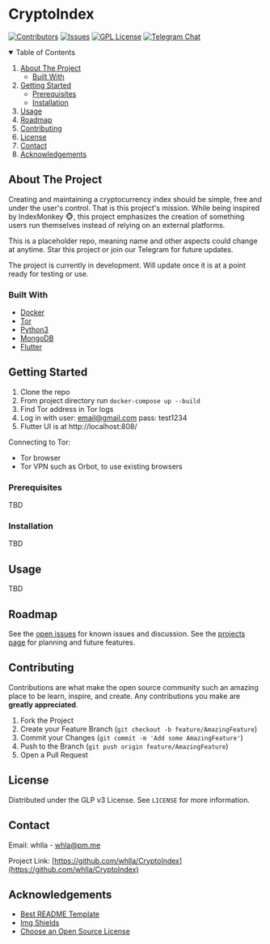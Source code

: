 # CryptoIndex

<!-- PROJECT SHIELDS -->
[![Contributors][contributors-shield]][contributors-url]
[![Issues][issues-shield]][issues-url]
[![GPL License][license-shield]][license-url]
[![Telegram Chat][telegram-shield]][telegram-url]


<!-- TABLE OF CONTENTS -->
<details open="open">
  <summary>Table of Contents</summary>
  <ol>
    <li>
      <a href="#about-the-project">About The Project</a>
      <ul>
        <li><a href="#built-with">Built With</a></li>
      </ul>
    </li>
    <li>
      <a href="#getting-started">Getting Started</a>
      <ul>
        <li><a href="#prerequisites">Prerequisites</a></li>
        <li><a href="#installation">Installation</a></li>
      </ul>
    </li>
    <li><a href="#usage">Usage</a></li>
    <li><a href="#roadmap">Roadmap</a></li>
    <li><a href="#contributing">Contributing</a></li>
    <li><a href="#license">License</a></li>
    <li><a href="#contact">Contact</a></li>
    <li><a href="#acknowledgements">Acknowledgements</a></li>
  </ol>
</details>



<!-- ABOUT THE PROJECT -->
## About The Project

<!-- [![Product Name Screen Shot][product-screenshot]](https://example.com) -->

Creating and maintaining a cryptocurrency index should be simple, free and under the user's control. That is this project's mission. While being inspired by IndexMonkey :monkey_face:, this project emphasizes the creation of something users run themselves instead of relying on an external platforms.

This is a placeholder repo, meaning name and other aspects could change at anytime. Star this project or join our Telegram for future updates.

The project is currently in development. Will update once it is at a point ready for testing or use.

### Built With

* [Docker](https://www.docker.com/)
* [Tor](https://www.torproject.org/)
* [Python3](https://www.python.org/)
* [MongoDB](https://www.mongodb.com/)
* [Flutter](https://flutter.dev/)


<!-- GETTING STARTED -->
## Getting Started

1. Clone the repo
2. From project directory run `docker-compose up --build`
3. Find Tor address in Tor logs
4. Log in with user: email@gmail.com pass: test1234
5. Flutter UI is at http://localhost:808/

Connecting to Tor:
- Tor browser
- Tor VPN such as Orbot, to use existing browsers

### Prerequisites

TBD

### Installation

TBD

<!-- USAGE EXAMPLES -->
## Usage

TBD

<!-- ROADMAP -->
## Roadmap

See the [open issues](https://github.com/whlla/CryptoIndex/issues) for known issues and discussion.
See the [projects page](https://github.com/whlla/CryptoIndex/projects) for planning and future features.

<!-- CONTRIBUTING -->
## Contributing

Contributions are what make the open source community such an amazing place to be learn, inspire, and create. Any contributions you make are **greatly appreciated**.

1. Fork the Project
2. Create your Feature Branch (`git checkout -b feature/AmazingFeature`)
3. Commit your Changes (`git commit -m 'Add some AmazingFeature'`)
4. Push to the Branch (`git push origin feature/AmazingFeature`)
5. Open a Pull Request

<!-- LICENSE -->
## License

Distributed under the GLP v3 License. See `LICENSE` for more information.

<!-- CONTACT -->
## Contact

Email: whlla - whla@pm.me

Project Link: [https://github.com/whlla/CryptoIndex](https://github.com/whlla/CryptoIndex)

<!-- ACKNOWLEDGEMENTS -->
## Acknowledgements
* [Best README Template](https://github.com/othneildrew/Best-README-Template)
* [Img Shields](https://shields.io)
* [Choose an Open Source License](https://choosealicense.com)

<!-- MARKDOWN LINKS & IMAGES -->
<!-- https://www.markdownguide.org/basic-syntax/#reference-style-links -->
[contributors-shield]: https://img.shields.io/github/contributors/whlla/CryptoIndex.svg?style=for-the-badge
[contributors-url]: https://github.com/whlla/CryptoIndex/graphs/contributors
[forks-shield]: https://img.shields.io/github/forks/othneildrew/Best-README-Template.svg?style=for-the-badge
[forks-url]: https://github.com/othneildrew/Best-README-Template/network/members
[stars-shield]: https://img.shields.io/github/stars/othneildrew/Best-README-Template.svg?style=for-the-badge
[stars-url]: https://github.com/othneildrew/Best-README-Template/stargazers
[issues-shield]: https://img.shields.io/github/issues/whlla/CryptoIndex.svg?style=for-the-badge
[issues-url]: https://github.com/whlla/CryptoIndex/issues
[license-shield]: https://img.shields.io/badge/LISCENSE-GPL%20v3-brightgreen?style=for-the-badge
[license-url]: https://github.com/whlla/CryptoIndex/blob/main/LICENSE
[linkedin-shield]: https://img.shields.io/badge/-LinkedIn-black.svg?style=for-the-badge&logo=linkedin&colorB=555
[linkedin-url]: https://linkedin.com/in/othneildrew
[product-screenshot]: images/screenshot.png
[telegram-url]: https://t.me/CryptoIndexProject
[telegram-shield]: https://img.shields.io/badge/Chat-Telegram-blue?style=for-the-badge&logo=telegram

